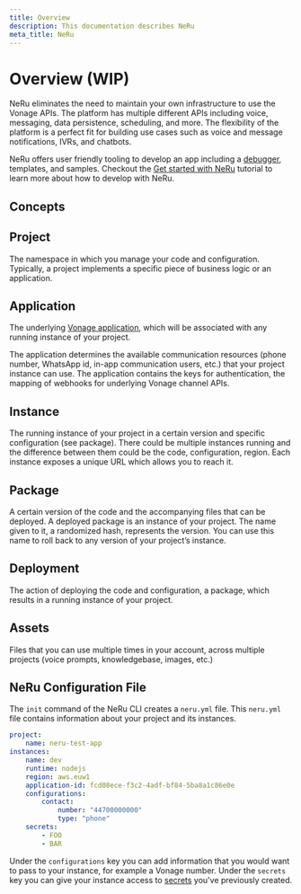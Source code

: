 ```yaml
---
title: Overview
description: This documentation describes NeRu
meta_title: NeRu
---
```


# Overview (WIP)

NeRu eliminates the need to maintain your own infrastructure to use the Vonage APIs. The platform has multiple different APIs including voice, messaging, data persistence, scheduling, and more. The flexibility of the platform is a perfect fit for building use cases such as voice and message notifications, IVRs, and chatbots.

NeRu offers user friendly tooling to develop an app including a [debugger](/neru/debugging.md), templates, and samples. Checkout the [Get started with NeRu](/neru/tutorials/neru-get-started) tutorial to learn more about how to develop with NeRu. 

## Concepts

## Project

The namespace in which you manage your code and configuration. Typically, a project implements a specific piece of business logic or an application.

## Application 

The underlying [Vonage application](/application/overview), which will be associated with any running instance of your project. 

The application determines the available communication resources (phone number, WhatsApp id, in-app communication users, etc.) that your project instance can use. The application contains the keys for authentication, the mapping of webhooks for underlying Vonage channel APIs.

## Instance

The running instance of your project in a certain version and specific configuration (see package). There could be multiple instances running and the difference between them could be the code, configuration, region. Each instance exposes a unique URL which allows you to reach it.

## Package

A certain version of the code and the accompanying files that can be deployed. A deployed package is an instance of your project. The name given to it, a randomized hash, represents the version. You can use this name to roll back to any version of your project’s instance.

## Deployment

The action of deploying the code and configuration, a package, which results in a running instance of your project.

## Assets

Files that you can use multiple times in your account, across multiple projects (voice prompts, knowledgebase, images, etc.)

## NeRu Configuration File

The `init` command of the NeRu CLI creates a `neru.yml` file. This `neru.yml` file contains information about your project and its instances.

```yml
project:
    name: neru-test-app
instances:
    name: dev
    runtime: nodejs
    region: aws.euw1
    application-id: fcd08ece-f3c2-4adf-bf84-5ba8a1c86e0e
    configurations:
        contact:
            number: "44700000000"
            type: "phone"
    secrets:
        - FOO
        - BAR
```

Under the `configurations` key you can add information that you would want to pass to your instance, for example a Vonage number. Under the `secrets` key you can give your instance access to [secrets](/neru/secrets.md) you've previously created.